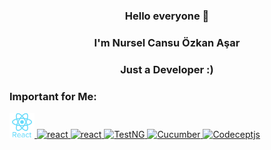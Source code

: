 <h3 align="center">Hello everyone 👋 </h1>
<h3 align="center">I'm Nursel Cansu Özkan Aşar</h1>
<h3 align="center">Just a Developer :) </h3>

<h3 align="left">Important for Me:</h3>
<a href="https://reactjs.org/" target="_blank" rel="noreferrer"> 
  <img src="https://raw.githubusercontent.com/devicons/devicon/master/icons/react/react-original-wordmark.svg" alt="react" width="40" height="40"/> </a>
<a href="https://laravel.com/" target="_blank" rel="noreferrer"> 
  <img src="https://laravel.com/img/logomark.min.svg" alt="react" width="40" height="40"/> </a>
<a href="https://www.selenium.dev/" target="_blank" rel="noreferrer"> 
   <img src="https://camo.githubusercontent.com/8fd05825a2b55ee599b37e1695a4bbe2d16d8e43ace3a6ba5a9fe7929f2d153c/68747470733a2f2f73656c656e69756d2e6465762f696d616765732f73656c656e69756d5f6c6f676f5f7371756172655f677265656e2e706e67" alt="react" width="40" height="40"/>
  </a>
  <a href="https://testng.org/" target="_blank" rel="noreferrer"> 
  <img src="https://i.pinimg.com/736x/7f/60/db/7f60db65eac12c8d02e45280dd53381a.jpg" alt="TestNG" width="40" height="40"/> </a>
  <a href="https://cucumber.io/" target="_blank" rel="noreferrer"> 
  <img src="https://avatars.githubusercontent.com/u/320565?s=280&v=4" alt="Cucumber" width="40" height="40"/> </a>
<a href="https://codecept.io" target="_blank" rel="noreferrer"> 
  <img src="https://codecept.io/logo.svg" alt="Codeceptjs" width="40" height="40"/> </a>


  
 
<!--
**NurselCansuOzkan/NurselCansuOzkan** is a ✨ _special_ ✨ repository because its `README.md` (this file) appears on your GitHub profile.

Here are some ideas to get you started:

- 🔭 I’m currently working on ...
- 🌱 I’m currently learning ...
- 👯 I’m looking to collaborate on ...
- 🤔 I’m looking for help with ...
- 💬 Ask me about ...
- 📫 How to reach me: ...
- 😄 Pronouns: ...
- ⚡ Fun fact: ...
-->
